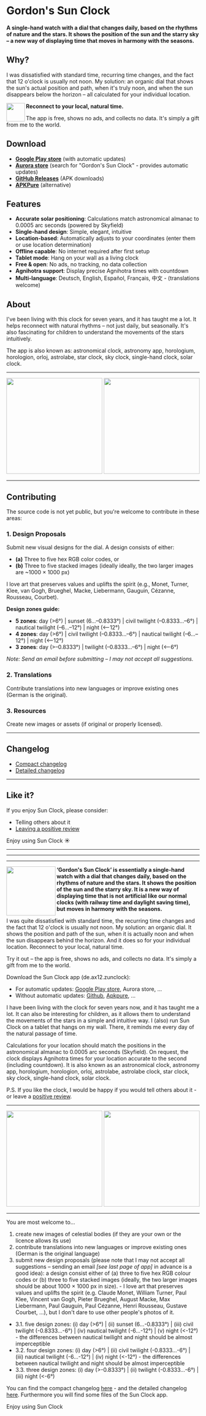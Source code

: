 # Gordon's Sun Clock

**A single-hand watch with a dial that changes daily, based on the rhythms of nature and the stars. It shows the position of the sun and the starry sky – a new way of displaying time that moves in harmony with the seasons.**

## Why?

I was dissatisfied with standard time, recurring time changes, and the fact that 12 o'clock is usually not noon. My solution: an organic dial that shows the sun's actual position and path, when it's truly noon, and when the sun disappears below the horizon – all calculated for your individual location.

<img src="res/icon.png" width="48" height="48" align="left">**Reconnect to your local, natural time.**

The app is free, shows no ads, and collects no data. It's simply a gift from me to the world.

## Download

- **[Google Play store](https://play.google.com/store/apps/details?id=de.ax12.zunclock)** (with automatic updates)
- **[Aurora store](#nogo)** (search for "Gordon's Sun Clock" - provides automatic updates)
- **[GitHub Releases](https://github.com/gaxmann/suhr/releases/tag/v2.xxx)** (APK downloads)
- **[APKPure](https://apkpure.com/de/gordon%E2%80%99s-sun-clock/de.ax12.zunclock)** (alternative)

## Features

- **Accurate solar positioning**: Calculations match astronomical almanac to 0.0005 arc seconds (powered by Skyfield)
- **Single-hand design**: Simple, elegant, intuitive
- **Location-based**: Automatically adjusts to your coordinates (enter them or use location determination)
- **Offline capable**: No internet required after first setup
- **Tablet mode**: Hang on your wall as a living clock
- **Free & open**: No ads, no tracking, no data collection
- **Agnihotra support**: Display precise Agnihotra times with countdown
- **Multi-language**: Deutsch, English, Español, Français, 中文 - (translations welcome)

## About

I've been living with this clock for seven years, and it has taught me a lot. It helps reconnect with natural rhythms – not just daily, but seasonally. It's also fascinating for children to understand the movements of the stars intuitively.

The app is also known as: astronomical clock, astronomy app, horologium, horologion, orloj, astrolabe, star clock, sky clock, single-hand clock, solar clock.

---

<p float="left">
  <img src="/__gitdesign/sunclock_0.png" width="250" />
  <img src="/__gitdesign/tablet.jpg" width="250" />
  <!-- <img src="/__gitdesign/eink.jpg" width="250" /> -->
</p>

---

## Contributing

The source code is not yet public, but you're welcome to contribute in these areas:

### 1. Design Proposals
Submit new visual designs for the dial. A design consists of either:
- **(a)** Three to five hex RGB color codes, or
- **(b)** Three to five stacked images (ideally ideally, the two larger images are ~1000 × 1000 px)

I love art that preserves values and uplifts the spirit (e.g., Monet, Turner, Klee, van Gogh, Brueghel, Macke, Liebermann, Gauguin, Cézanne, Rousseau, Courbet).

**Design zones guide:**
- **5 zones**: day (>6°) | sunset (6...–0.8333°) | civil twilight (–0.8333...–6°) | nautical twilight (–6...–12°) | night (<–12°)
- **4 zones**: day (>6°) | civil twilight (–0.8333...–6°) | nautical twilight (–6...–12°) | night (<–12°)
- **3 zones**: day (>–0.8333°) | twilight (–0.8333...–6°) | night (<–6°)

*Note: Send an email before submitting – I may not accept all suggestions.*

### 2. Translations
Contribute translations into new languages or improve existing ones (German is the original).

### 3. Resources
Create new images or assets (if original or properly licensed).

---

## Changelog

- [Compact changelog](./WHATSNEW.md)
- [Detailed changelog](./CHANGELOG.md)

---

## Like it?

If you enjoy Sun Clock, please consider:
- Telling others about it
- [Leaving a positive review](https://play.google.com/store/apps/details?id=de.ax12.zunclock)

Enjoy using Sun Clock ☀️


----
----
---




<img src="res/icon.png" width="128" height="128" align="left">**‘Gordon's Sun Clock’ is essentially a single-hand watch with a dial that changes daily, based on the rhythms of nature and the stars. It shows the position of the sun and the starry sky. It is a new way of displaying time that is not artificial like our normal clocks (with railway time and daylight saving time), but moves in harmony with the seasons.**

I was quite dissatisfied with standard time, the recurring time changes and the fact that 12 o'clock is usually not noon. My solution: an organic dial. It shows the position and path of the sun, when it is actually noon and when the sun disappears behind the horizon. And it does so for your individual location. Reconnect to your local, natural time.

Try it out – the app is free, shows no ads, and collects no data. It's simply a gift from me to the world.

Download the Sun Clock app (de.ax12.zunclock):
* For automatic updates: [Google Play store](https://play.google.com/store/apps/details?id=de.ax12.zunclock), Aurora store, ...
* Without automatic updates: [Github](https://github.com/gaxmann/suhr/releases/tag/v2.xxx), [Apkpure](https://apkpure.com/de/gordon%E2%80%99s-sun-clock/de.ax12.zunclock), ... 

I have been living with the clock for seven years now, and it has taught me a lot. It can also be interesting for children, as it allows them to understand the movements of the stars in a simple and intuitive way. I (also) run Sun Clock on a tablet that hangs on my wall. There, it reminds me every day of the natural passage of time.

Calculations for your location should match the positions in the astronomical almanac to 0.0005 arc seconds (Skyfield). On request, the clock displays Agnihotra times for your location accurate to the second (including countdown). It is also known as an astronomical clock, astronomy app, horologium, horologion, orloj, astrolabe, astrolabe clock, star clock, sky clock, single-hand clock, solar clock.

P.S. If you like the clock, I would be happy if you would tell others about it - or leave a [positive review](https://play.google.com/store/apps/details?id=de.ax12.zunclock).

---

<p float="left">
  <img src="/__gitdesign/sunclock_0.png" width="250" />
  <img src="/__gitdesign/tablet.jpg" width="250" />
  <!-- <img src="/__gitdesign/eink.jpg" width="250" /> -->
</p>

---

You are most welcome to... 

1. create new images of celestial bodies (if they are your own or the licence allows its use)
2. contribute translations into new languages or improve existing ones (German is the original language)  
3. submit new design proposals (please note that I may not accept all suggestions – sending an email _[see last page of app]_ in advance is a good idea): a design consist either of (a) three to five hex RGB colour codes or (b) three to five stacked images (ideally, the two larger images should be about 1000 × 1000 px in size). - I love art that preserves values and uplifts the spirit (e.g. Claude Monet, William Turner, Paul Klee, Vincent van Gogh, Pieter Brueghel, August Macke, Max Liebermann, Paul Gauguin, Paul Cézanne, Henri Rousseau, Gustave Courbet, ...), but I don't dare to use other people's photos of it. 
- 3.1. five design zones: (i) day (>6°) | (ii) sunset (6...-0.8333°) | (iii) civil twilight (-0.8333...-6°) | (iv) nautical twilight (-6...-12°) | (v) night (<-12°) - the differences between nautical twilight and night should be almost imperceptible
- 3.2. four design zones: (i) day (>6°) | (ii) civil twilight (-0.8333...-6°) | (iii) nautical twilight (-6...-12°) | (iv) night (<-12°) - the differences between nautical twilight and night should be almost imperceptible
- 3.3. three design zones: (i) day (>-0.8333°) | (ii) twilight (-0.8333...-6°) | (iii) night (<-6°)

You can find the compact changelog [here](./WHATSNEW.md) - and the detailed changelog [here](./CHANGELOG.md). Furthermore you will find some files of the Sun Clock app. 

Enjoy using Sun Clock




